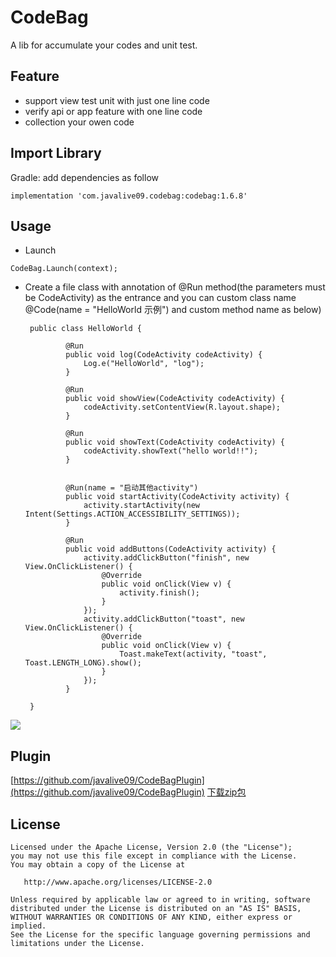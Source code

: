 CodeBag
======

A lib for accumulate your codes and unit test.


Feature
--------
- support view test unit with just one line code
- verify api or app feature with one line code
- collection your owen code



Import Library
--------

Gradle:
add dependencies as follow
```
implementation 'com.javalive09.codebag:codebag:1.6.8'
```

Usage
---------------------
-  Launch
```
CodeBag.Launch(context);
```
-  Create a file class with annotation of @Run method(the parameters must be 
CodeActivity) as the entrance and you can 
custom class name  @Code(name = "HelloWorld 示例") and custom method name as below)
        
        
        public class HelloWorld {
        
                @Run
                public void log(CodeActivity codeActivity) {
                    Log.e("HelloWorld", "log");
                }
            
                @Run
                public void showView(CodeActivity codeActivity) {
                    codeActivity.setContentView(R.layout.shape);
                }
            
                @Run
                public void showText(CodeActivity codeActivity) {
                    codeActivity.showText("hello world!!");
                }
            
            
                @Run(name = "启动其他activity")
                public void startActivity(CodeActivity activity) {
                    activity.startActivity(new Intent(Settings.ACTION_ACCESSIBILITY_SETTINGS));
                }

                @Run
                public void addButtons(CodeActivity activity) {
                    activity.addClickButton("finish", new View.OnClickListener() {
                        @Override
                        public void onClick(View v) {
                            activity.finish();
                        }
                    });
                    activity.addClickButton("toast", new View.OnClickListener() {
                        @Override
                        public void onClick(View v) {
                            Toast.makeText(activity, "toast", Toast.LENGTH_LONG).show();
                        }
                    });
                }
        
        }
        

![](https://github-1254131086.cos.ap-beijing.myqcloud.com/device-2019-06-11-111835.jpg)

Plugin
--------
[https://github.com/javalive09/CodeBagPlugin](https://github.com/javalive09/CodeBagPlugin)
[下载zip包](https://github.com/javalive09/CodeBagPlugin/blob/master/CodeBagPlugin.zip)


License
-------

    Licensed under the Apache License, Version 2.0 (the "License");
    you may not use this file except in compliance with the License.
    You may obtain a copy of the License at

       http://www.apache.org/licenses/LICENSE-2.0

    Unless required by applicable law or agreed to in writing, software
    distributed under the License is distributed on an "AS IS" BASIS,
    WITHOUT WARRANTIES OR CONDITIONS OF ANY KIND, either express or implied.
    See the License for the specific language governing permissions and
    limitations under the License.
    
